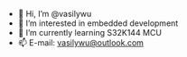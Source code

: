 - 👋 Hi, I’m @vasilywu
- 👀 I’m interested in embedded development
- 🌱 I’m currently learning S32K144 MCU
- 📫 E-mail: vasilywu@outlook.com 

<!---
vasilywu/vasilywu is a ✨ special ✨ repository because its `README.md` (this file) appears on your GitHub profile.
You can click the Preview link to take a look at your changes.
--->
